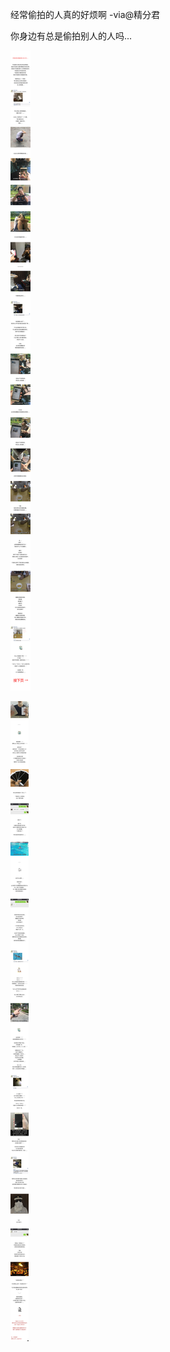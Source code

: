 
经常偷拍的人真的好烦啊 -via@精分君

你身边有总是偷拍别人的人吗...

![e9c16ea23c7f43eb888a320fe6aafa8d.jpg](https://raw.githubusercontent.com/wxlzmt/cdn1/master/ext/qw/groups/30036/e9c16ea23c7f43eb888a320fe6aafa8d.jpg)

![ad40127db89c476cba3fc5f8a5e2eaca.jpg](https://raw.githubusercontent.com/wxlzmt/cdn1/master/ext/qw/groups/30036/ad40127db89c476cba3fc5f8a5e2eaca.jpg)

